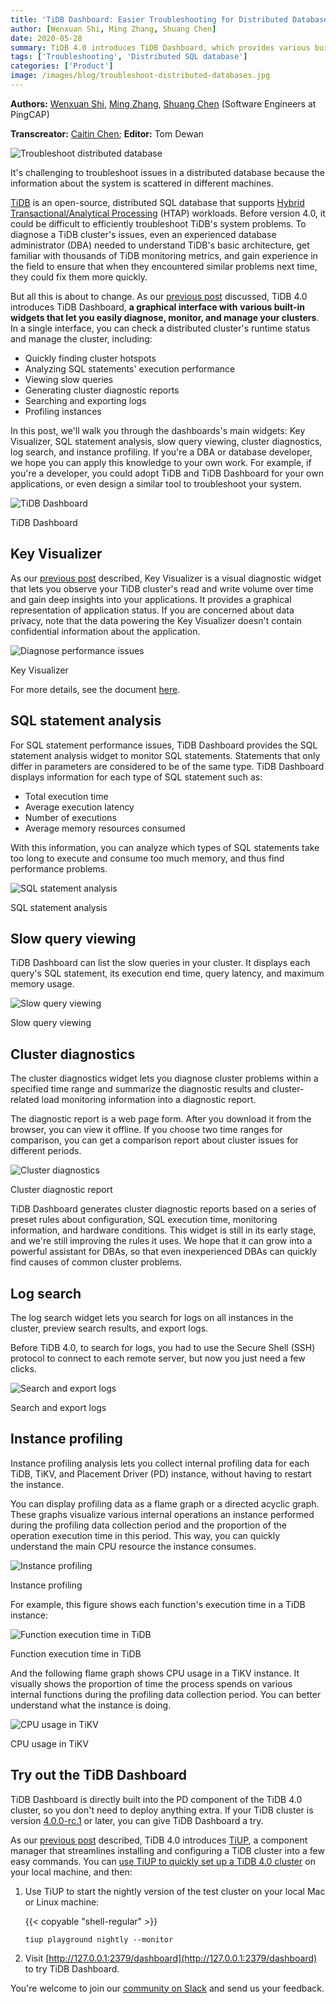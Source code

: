 ```yaml
---
title: 'TiDB Dashboard: Easier Troubleshooting for Distributed Databases'
author: [Wenxuan Shi, Ming Zhang, Shuang Chen]
date: 2020-05-28
summary: TiDB 4.0 introduces TiDB Dashboard, which provides various built-in widgets in a graphical interface that let you easily diagnose, monitor, and manage your clusters in one place. Now you can troubleshoot TiDB clusters more easily.
tags: ['Troubleshooting', 'Distributed SQL database']
categories: ['Product']
image: /images/blog/troubleshoot-distributed-databases.jpg
---
```


**Authors:** [Wenxuan Shi](https://github.com/breeswish), [Ming Zhang](https://github.com/djshow832), [Shuang Chen](https://github.com/crazycs520) (Software Engineers at PingCAP)

**Transcreator:** [Caitin Chen](https://github.com/CaitinChen); **Editor:** Tom Dewan

![Troubleshoot distributed database](media/troubleshoot-distributed-databases.jpg)

It's challenging to troubleshoot issues in a distributed database because the information about the system is scattered in different machines.

[TiDB](https://pingcap.com/docs/stable/) is an open-source, distributed SQL database that supports [Hybrid Transactional/Analytical Processing](https://en.wikipedia.org/wiki/HTAP) (HTAP) workloads. Before version 4.0, it could be difficult to efficiently troubleshoot TiDB's system problems. To diagnose a TiDB cluster's issues, even an experienced database administrator (DBA) needed to understand TiDB's basic architecture, get familiar with thousands of TiDB monitoring metrics, and gain experience in the field to ensure that when they encountered similar problems next time, they could fix them more quickly.

But all this is about to change. As our [previous post](https://pingcap.com/blog/tidb-4.0-preview-easier-to-use-production-ready-htap-database/) discussed, TiDB 4.0 introduces TiDB Dashboard, **a graphical interface with** **various built-in widgets that let you easily diagnose, monitor, and manage your clusters**. In a single interface, you can check a distributed cluster's runtime status and manage the cluster, including:

* Quickly finding cluster hotspots
* Analyzing SQL statements' execution performance
* Viewing slow queries
* Generating cluster diagnostic reports
* Searching and exporting logs
* Profiling instances

In this post, we'll walk you through the dashboards's main widgets: Key Visualizer, SQL statement analysis, slow query viewing, cluster diagnostics, log search, and instance profiling. If you're a DBA or database developer, we hope you can apply this knowledge to your own work. For example, if you're a developer, you could adopt TiDB and TiDB Dashboard for your own applications, or even design a similar tool to troubleshoot your system.

![TiDB Dashboard](media/tidb-dashboard-overview.gif)
<div class="caption-center"> TiDB Dashboard </div>

## Key Visualizer

As our [previous post](https://pingcap.com/blog/observe-distributed-databases-to-discover-unknowns/) described, Key Visualizer is a visual diagnostic widget that lets you observe your TiDB cluster's read and write volume over time and gain deep insights into your applications. It provides a graphical representation of application status. If you are concerned about data privacy, note that the data powering the Key Visualizer doesn't contain confidential information about the application.

![Diagnose performance issues](media/key-viz.gif)
<div class="caption-center"> Key Visualizer </div>

For more details, see the document [here](https://pingcap.com/docs/stable/key-visualizer-monitoring-tool/).

## SQL statement analysis

For SQL statement performance issues, TiDB Dashboard provides the SQL statement analysis widget to monitor SQL statements. Statements that only differ in parameters are considered to be of the same type. TiDB Dashboard displays information for each type of SQL statement such as:

* Total execution time
* Average execution latency
* Number of executions
* Average memory resources consumed

With this information, you can analyze which types of SQL statements take too long to execute and consume too much memory, and thus find performance problems.

![SQL statement analysis](media/sql-statement-analysis.gif)
<div class="caption-center"> SQL statement analysis </div>

## Slow query viewing

TiDB Dashboard can list the slow queries in your cluster. It displays each query's SQL statement, its execution end time, query latency, and maximum memory usage.

![Slow query viewing](media/slow-queries.gif)
<div class="caption-center"> Slow query viewing </div>

## Cluster diagnostics

The cluster diagnostics widget lets you diagnose cluster problems within a specified time range and summarize the diagnostic results and cluster-related load monitoring information into a diagnostic report.

The diagnostic report is a web page form. After you download it from the browser, you can view it offline. If you choose two time ranges for comparison, you can get a comparison report about cluster issues for different periods.

![Cluster diagnostics](media/cluster-diagnostics.gif)
<div class="caption-center"> Cluster diagnostic report </div>

TiDB Dashboard generates cluster diagnostic reports based on a series of preset rules about configuration, SQL execution time, monitoring information, and hardware conditions. This widget is still in its early stage, and we're still improving the rules it uses. We hope that it can grow into a powerful assistant for DBAs, so that even inexperienced DBAs can quickly find causes of common cluster problems.

## Log search

The log search widget lets you search for logs on all instances in the cluster, preview search results, and export logs.

Before TiDB 4.0, to search for logs, you had to use the Secure Shell (SSH) protocol to connect to each remote server, but now you just need a few clicks.

![Search and export logs](media/log-search.gif)
<div class="caption-center"> Search and export logs </div>

## Instance profiling

Instance profiling analysis lets you collect internal profiling data for each TiDB, TiKV, and Placement Driver (PD) instance, without having to restart the instance.

You can display profiling data as a flame graph or a directed acyclic graph. These graphs visualize various internal operations an instance performed during the profiling data collection period and the proportion of the operation execution time in this period. This way, you can quickly understand the main CPU resource the instance consumes.

![Instance profiling](media/instance-profiling.jpg)
<div class="caption-center"> Instance profiling </div>

For example, this figure shows each function's execution time in a TiDB instance:

![Function execution time in TiDB](media/function-execution-time.jpg)
<div class="caption-center"> Function execution time in TiDB </div>

And the following flame graph shows CPU usage in a TiKV instance. It visually shows the proportion of time the process spends on various internal functions during the profiling data collection period. You can better understand what the instance is doing.

![CPU usage in TiKV](media/cpu-usage-in-tikv.jpg)
<div class="caption-center"> CPU usage in TiKV </div>

## Try out the TiDB Dashboard

TiDB Dashboard is directly built into the PD component of the TiDB 4.0 cluster, so you don't need to deploy anything extra. If your TiDB cluster is version [4.0.0-rc.1](https://pingcap.com/docs/stable/releases/release-4.0.0-rc.1/) or later, you can give TiDB Dashboard a try.

As our [previous post](https://pingcap.com/blog/get-tidb-cluster-up-in-only-one-minute/) described, TiDB 4.0 introduces [TiUP](https://github.com/pingcap-incubator/tiup), a component manager that streamlines installing and configuring a TiDB cluster into a few easy commands. You can [use TiUP to quickly set up a TiDB 4.0 cluster](https://pingcap.com/docs/stable/production-deployment-using-tiup/) on your local machine, and then:

1. Use TiUP to start the nightly version of the test cluster on your local Mac or Linux machine:

    {{< copyable "shell-regular" >}}

    ```shell
    tiup playground nightly --monitor
    ```

2. Visit [http://127.0.0.1:2379/dashboard](http://127.0.0.1:2379/dashboard) to try TiDB Dashboard.

You're welcome to join our [community on Slack](https://slack.tidb.io/invite?team=tidb-community&channel=everyone&ref=pingcap-blog) and send us your feedback.
